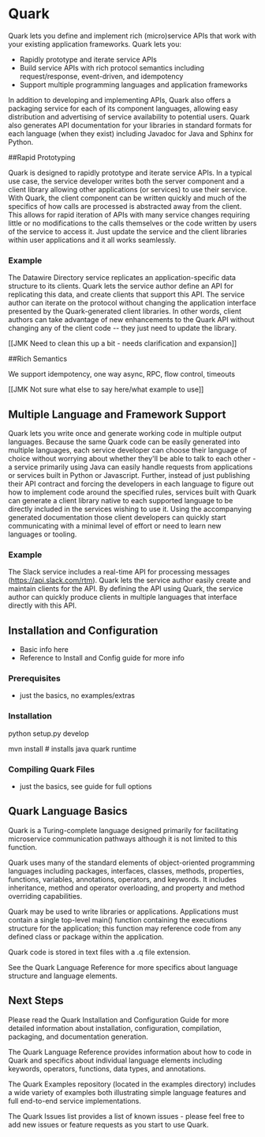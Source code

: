 # Quark

Quark lets you define and implement rich (micro)service APIs that work
with your existing application frameworks. Quark lets you:

* Rapidly prototype and iterate service APIs
* Build service APIs with rich protocol semantics including request/response, event-driven, and idempotency
* Support multiple programming languages and application frameworks

In addition to developing and implementing APIs, Quark also offers a packaging service for each of its component languages, allowing easy distribution and advertising of service availability to potential users. Quark also generates API documentation for your libraries in standard formats for each language (when they exist) including Javadoc for Java and Sphinx for Python.

##Rapid Prototyping

Quark is designed to rapidly prototype and iterate service APIs. In a typical use case, the service developer writes both the server component and a client library allowing other  applications (or services) to use their service. With Quark, the client component can be written quickly and much of the specifics of how calls are processed is abstracted away from the client. This allows for rapid iteration of APIs with many service changes requiring little or no modifications to the calls themselves or the code written by users of the service to access it. Just update the service and the client libraries within user applications and it all works seamlessly. 

### Example

The Datawire Directory service replicates an application-specific data structure to its clients. Quark lets the service author define an API for replicating this data, and create clients that support this API. The service author can iterate on the protocol without changing the application interface presented by the Quark-generated client libraries. In other words, client authors can take advantage of new enhancements to the Quark API without changing any of the client code -- they just need to update the library.

[[JMK Need to clean this up a bit - needs clarification and expansion]]

##Rich Semantics

We support idempotency, one way async, RPC, flow control, timeouts

[[JMK Not sure what else to say here/what example to use]]

## Multiple Language and Framework Support

Quark lets you write once and generate working code in multiple output languages. Because the same Quark code can be easily generated into multiple languages, each service developer can choose their language of choice without worrying about whether they'll be able to talk to each other - a service primarily using Java can easily handle requests from applications or services built in Python or Javascript. Further, instead of just publishing their API contract and forcing the developers in each language to figure out how to implement code around the specified rules, services built with Quark can generate a client library native to each supported language to be directly included in the services wishing to use it. Using the accompanying generated documentation those client developers can quickly start communicating with a minimal level of effort or need to learn new languages or tooling. 

### Example

The Slack service includes a real-time API for processing messages (https://api.slack.com/rtm). Quark lets the service author easily create and maintain clients for the API. By defining the API using Quark, the service author can quickly produce clients in multiple languages that interface directly with this API.

## Installation and Configuration

- Basic info here
- Reference to Install and Config guide for more info

### Prerequisites

- just the basics, no examples/extras

### Installation

python setup.py develop

mvn install # installs java quark runtime

### Compiling Quark Files

- just the basics, see guide for full options

## Quark Language Basics

Quark is a Turing-complete language designed primarily for facilitating microservice communication pathways although it is not limited to this function.

Quark uses many of the standard elements of object-oriented programming languages including packages, interfaces, classes, methods, properties, functions, variables, annotations, operators, and keywords. It includes inheritance, method and operator overloading, and property and method overriding capabilities.

Quark may be used to write libraries or applications. Applications must contain a single top-level main() function containing the executions structure for the application; this function may reference code from any defined class or package within the application.

Quark code is stored in text files with a .q file extension.

See the Quark Language Reference for more specifics about language structure and language elements.

## Next Steps

Please read the Quark Installation and Configuration Guide for more detailed information about installation, configuration, compilation, packaging, and documentation generation.

The Quark Language Reference provides information about how to code in Quark and specifics about individual language elements including keywords, operators, functions, data types, and annotations.

The Quark Examples repository (located in the examples directory) includes a wide variety of examples both illustrating simple language features and full end-to-end service implementations.

The Quark Issues list provides a list of known issues - please feel free to add new issues or feature requests as you start to use Quark.